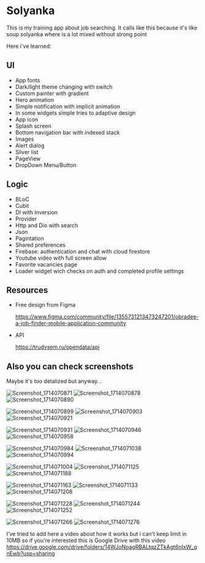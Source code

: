 # Solyanka

This is my training app about job searching. It calls like this because it's like soup solyanka where is a lot mixed without strong point

Here i've learned:

## UI
- App fonts
- Dark/light theme changing with switch
- Custom painter with gradient
- Hero animation
- Simple notification with implicit animation
- In some widgets simple tries to adaptive design
- App icon
- Splash screen
- Bottom navigation bar with indexed stack
- Images
- Alert dialog
- Sliver list
- PageView
- DropDown Menu/Button

## Logic
- BLoC 
- Cubit
- DI with Inversion
- Provider
- Http and Dio with search
- Json
- Pagintation
- Shared preferences
- Firebase: authentication and chat with cloud firestore
- Youtube video with full screen allow
- Favorite vacancies page
- Loader widget wich checks on auth and completed profile settings

## Resources
- Free design from Figma

  https://www.figma.com/community/file/1355731213473247201/obradee-a-job-finder-mobile-application-community
- API

  https://trudvsem.ru/opendata/api

## Also you can check screenshots
Maybe it's too detalized but anyway...

![Screenshot_1714070871](https://github.com/CustomAtlas/solyanka/assets/165499054/f2e2b815-77ec-4854-853f-f6d5c38e3180)        ![Screenshot_1714070878](https://github.com/CustomAtlas/solyanka/assets/165499054/42215457-e2e3-4444-a7a4-e48feb40edc2)    ![Screenshot_1714070890](https://github.com/CustomAtlas/solyanka/assets/165499054/d0481ef5-cc0e-4add-8875-dd81c5f9e51a)    



![Screenshot_1714070899](https://github.com/CustomAtlas/solyanka/assets/165499054/b0c4440a-ea3f-4e77-90c9-e1e9cd8da2ef)    ![Screenshot_1714070903](https://github.com/CustomAtlas/solyanka/assets/165499054/906880f4-d3e9-4df6-8ac7-738a21c0cd32)    ![Screenshot_1714070921](https://github.com/CustomAtlas/solyanka/assets/165499054/ef95f4aa-46d7-4bb4-b070-6571f69302c9)



![Screenshot_1714070931](https://github.com/CustomAtlas/solyanka/assets/165499054/d350eb52-9850-4038-9cb0-18d5089e4a05)   ![Screenshot_1714070946](https://github.com/CustomAtlas/solyanka/assets/165499054/8f91a87a-7425-41f7-b119-a5d4df6223e2)    ![Screenshot_1714070958](https://github.com/CustomAtlas/solyanka/assets/165499054/b7caff41-99ee-436f-9f0f-58fc03d9f701)



![Screenshot_1714070984](https://github.com/CustomAtlas/solyanka/assets/165499054/297707e2-9edf-4a9a-abc2-5d9d1d2bfa87)    ![Screenshot_1714071038](https://github.com/CustomAtlas/solyanka/assets/165499054/fd7c6138-96f9-4aa4-acf1-eb6d53b432d8)    ![Screenshot_1714070994](https://github.com/CustomAtlas/solyanka/assets/165499054/0dcf6577-4362-4d3f-98eb-5c0ca33e2c04)



![Screenshot_1714071004](https://github.com/CustomAtlas/solyanka/assets/165499054/4a0689a3-d5d8-49b4-a5f5-bd3ae2e74d1f)    ![Screenshot_1714071125](https://github.com/CustomAtlas/solyanka/assets/165499054/57a4b28f-fc3b-4836-b71c-8f8ec5f33f1c)    ![Screenshot_1714071188](https://github.com/CustomAtlas/solyanka/assets/165499054/c11d0c15-bdf7-44c3-bdb8-b43a3131b2f2)



![Screenshot_1714071163](https://github.com/CustomAtlas/solyanka/assets/165499054/02d4246a-a9cd-4c7d-a731-88deaeb109c7)    ![Screenshot_1714071133](https://github.com/CustomAtlas/solyanka/assets/165499054/18d25c12-b5f9-43da-a72b-a14ae12cdfab)    ![Screenshot_1714071208](https://github.com/CustomAtlas/solyanka/assets/165499054/44f5904e-10bc-4033-a245-8202bc238095) 



![Screenshot_1714071228](https://github.com/CustomAtlas/solyanka/assets/165499054/ab8270a9-b5b9-44c0-a41f-b831adbf145d)    ![Screenshot_1714071244](https://github.com/CustomAtlas/solyanka/assets/165499054/dd769812-b15a-48c3-8483-207f45ef9a68)    ![Screenshot_1714071252](https://github.com/CustomAtlas/solyanka/assets/165499054/14126c23-70fe-4607-b7cd-5b2c34134314)    



![Screenshot_1714071266](https://github.com/CustomAtlas/solyanka/assets/165499054/3035a78c-1d00-4d24-8bca-4329e5a56ad1)    ![Screenshot_1714071276](https://github.com/CustomAtlas/solyanka/assets/165499054/c07f0d73-a15b-42a8-adc6-230669edb1ed)



I've tried to add here a video about how it works but i can't keep limit in 10MB so if you're interested this is Google Drive with this video
https://drive.google.com/drive/folders/14WJoNoagRBALtqzZTkAgt6nIxW_qnEwb?usp=sharing




